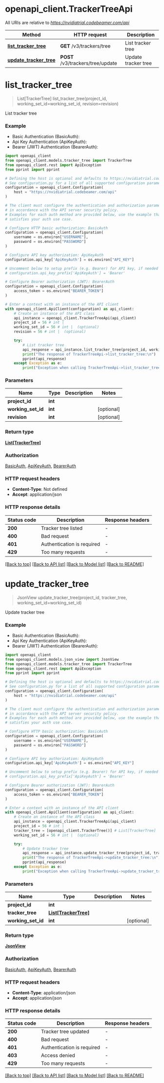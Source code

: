 # openapi_client.TrackerTreeApi

All URIs are relative to *https://nvidiatrial.codebeamer.com/api*

Method | HTTP request | Description
------------- | ------------- | -------------
[**list_tracker_tree**](TrackerTreeApi.md#list_tracker_tree) | **GET** /v3/trackers/tree | List tracker tree
[**update_tracker_tree**](TrackerTreeApi.md#update_tracker_tree) | **POST** /v3/trackers/tree/update | Update tracker tree


# **list_tracker_tree**
> List[TrackerTree] list_tracker_tree(project_id, working_set_id=working_set_id, revision=revision)

List tracker tree

### Example

* Basic Authentication (BasicAuth):
* Api Key Authentication (ApiKeyAuth):
* Bearer (JWT) Authentication (BearerAuth):

```python
import openapi_client
from openapi_client.models.tracker_tree import TrackerTree
from openapi_client.rest import ApiException
from pprint import pprint

# Defining the host is optional and defaults to https://nvidiatrial.codebeamer.com/api
# See configuration.py for a list of all supported configuration parameters.
configuration = openapi_client.Configuration(
    host = "https://nvidiatrial.codebeamer.com/api"
)

# The client must configure the authentication and authorization parameters
# in accordance with the API server security policy.
# Examples for each auth method are provided below, use the example that
# satisfies your auth use case.

# Configure HTTP basic authorization: BasicAuth
configuration = openapi_client.Configuration(
    username = os.environ["USERNAME"],
    password = os.environ["PASSWORD"]
)

# Configure API key authorization: ApiKeyAuth
configuration.api_key['ApiKeyAuth'] = os.environ["API_KEY"]

# Uncomment below to setup prefix (e.g. Bearer) for API key, if needed
# configuration.api_key_prefix['ApiKeyAuth'] = 'Bearer'

# Configure Bearer authorization (JWT): BearerAuth
configuration = openapi_client.Configuration(
    access_token = os.environ["BEARER_TOKEN"]
)

# Enter a context with an instance of the API client
with openapi_client.ApiClient(configuration) as api_client:
    # Create an instance of the API class
    api_instance = openapi_client.TrackerTreeApi(api_client)
    project_id = 56 # int | 
    working_set_id = 56 # int |  (optional)
    revision = 56 # int |  (optional)

    try:
        # List tracker tree
        api_response = api_instance.list_tracker_tree(project_id, working_set_id=working_set_id, revision=revision)
        print("The response of TrackerTreeApi->list_tracker_tree:\n")
        pprint(api_response)
    except Exception as e:
        print("Exception when calling TrackerTreeApi->list_tracker_tree: %s\n" % e)
```



### Parameters


Name | Type | Description  | Notes
------------- | ------------- | ------------- | -------------
 **project_id** | **int**|  | 
 **working_set_id** | **int**|  | [optional] 
 **revision** | **int**|  | [optional] 

### Return type

[**List[TrackerTree]**](TrackerTree.md)

### Authorization

[BasicAuth](../README.md#BasicAuth), [ApiKeyAuth](../README.md#ApiKeyAuth), [BearerAuth](../README.md#BearerAuth)

### HTTP request headers

 - **Content-Type**: Not defined
 - **Accept**: application/json

### HTTP response details

| Status code | Description | Response headers |
|-------------|-------------|------------------|
**200** | Tracker tree listed |  -  |
**400** | Bad request |  -  |
**401** | Authentication is required |  -  |
**429** | Too many requests |  -  |

[[Back to top]](#) [[Back to API list]](../README.md#documentation-for-api-endpoints) [[Back to Model list]](../README.md#documentation-for-models) [[Back to README]](../README.md)

# **update_tracker_tree**
> JsonView update_tracker_tree(project_id, tracker_tree, working_set_id=working_set_id)

Update tracker tree

### Example

* Basic Authentication (BasicAuth):
* Api Key Authentication (ApiKeyAuth):
* Bearer (JWT) Authentication (BearerAuth):

```python
import openapi_client
from openapi_client.models.json_view import JsonView
from openapi_client.models.tracker_tree import TrackerTree
from openapi_client.rest import ApiException
from pprint import pprint

# Defining the host is optional and defaults to https://nvidiatrial.codebeamer.com/api
# See configuration.py for a list of all supported configuration parameters.
configuration = openapi_client.Configuration(
    host = "https://nvidiatrial.codebeamer.com/api"
)

# The client must configure the authentication and authorization parameters
# in accordance with the API server security policy.
# Examples for each auth method are provided below, use the example that
# satisfies your auth use case.

# Configure HTTP basic authorization: BasicAuth
configuration = openapi_client.Configuration(
    username = os.environ["USERNAME"],
    password = os.environ["PASSWORD"]
)

# Configure API key authorization: ApiKeyAuth
configuration.api_key['ApiKeyAuth'] = os.environ["API_KEY"]

# Uncomment below to setup prefix (e.g. Bearer) for API key, if needed
# configuration.api_key_prefix['ApiKeyAuth'] = 'Bearer'

# Configure Bearer authorization (JWT): BearerAuth
configuration = openapi_client.Configuration(
    access_token = os.environ["BEARER_TOKEN"]
)

# Enter a context with an instance of the API client
with openapi_client.ApiClient(configuration) as api_client:
    # Create an instance of the API class
    api_instance = openapi_client.TrackerTreeApi(api_client)
    project_id = 56 # int | 
    tracker_tree = [openapi_client.TrackerTree()] # List[TrackerTree] | 
    working_set_id = 56 # int |  (optional)

    try:
        # Update tracker tree
        api_response = api_instance.update_tracker_tree(project_id, tracker_tree, working_set_id=working_set_id)
        print("The response of TrackerTreeApi->update_tracker_tree:\n")
        pprint(api_response)
    except Exception as e:
        print("Exception when calling TrackerTreeApi->update_tracker_tree: %s\n" % e)
```



### Parameters


Name | Type | Description  | Notes
------------- | ------------- | ------------- | -------------
 **project_id** | **int**|  | 
 **tracker_tree** | [**List[TrackerTree]**](TrackerTree.md)|  | 
 **working_set_id** | **int**|  | [optional] 

### Return type

[**JsonView**](JsonView.md)

### Authorization

[BasicAuth](../README.md#BasicAuth), [ApiKeyAuth](../README.md#ApiKeyAuth), [BearerAuth](../README.md#BearerAuth)

### HTTP request headers

 - **Content-Type**: application/json
 - **Accept**: application/json

### HTTP response details

| Status code | Description | Response headers |
|-------------|-------------|------------------|
**200** | Tracker tree updated |  -  |
**400** | Bad request |  -  |
**401** | Authentication is required |  -  |
**403** | Access denied |  -  |
**429** | Too many requests |  -  |

[[Back to top]](#) [[Back to API list]](../README.md#documentation-for-api-endpoints) [[Back to Model list]](../README.md#documentation-for-models) [[Back to README]](../README.md)

